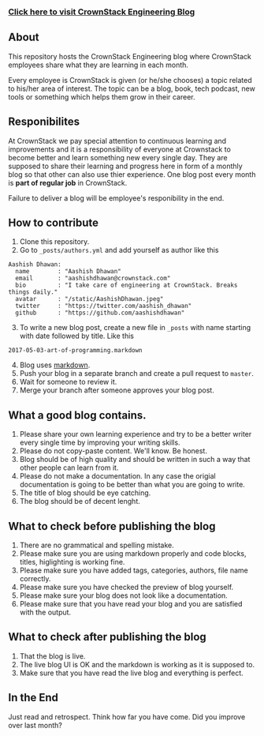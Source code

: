 ### [Click here to visit CrownStack Engineering Blog](http://crownstack.github.io)

## About

This repository hosts the CrownStack Engineering blog where CrownStack employees share what they are learning in each month. 

Every employee is CrownStack is given (or he/she chooses) a topic related to his/her area of interest. The topic can be a blog, book, tech podcast, new tools or something which helps them grow in their career.

## Responibilites

At CrownStack we pay special attention to continuous learning and improvements and it is a responsibility of everyone at Crownstack to become better and learn something new every single day. They are supposed to share their learning and progress here in form of a monthly blog so that other can also use thier experience. One blog post every month is **part of regular job** in CrownStack.

Failure to deliver a blog will be employee's responibility in the end.

## How to contribute

1. Clone this repository.
2. Go to `_posts/authors.yml` and add yourself as author like this

```
Aashish Dhawan:
  name        : "Aashish Dhawan"
  email       : "aashishdhawan@crownstack.com"
  bio         : "I take care of engineering at CrownStack. Breaks things daily."
  avatar      : "/static/AashishDhawan.jpeg"
  twitter     : "https://twitter.com/aashish_dhawan"
  github      : "https://github.com/aashishdhawan"
```

3. To write a new blog post, create a new file in `_posts` with name starting with date followed by title. Like this

`2017-05-03-art-of-programming.markdown`

4. Blog uses [markdown](https://guides.github.com/features/mastering-markdown/).
5. Push your blog in a separate branch and create a pull request to `master`.
6. Wait for someone to review it.
7. Merge your branch after someone approves your blog post.

## What a good blog contains. 

1. Please share your own learning experience and try to be a better writer every single time by improving your writing skills. 
2. Please do not copy-paste content. We'll know. Be honest. 
3. Blog should be of high quality and should be written in such a way that other people can learn from it. 
4. Please do not make a documentation. In any case the origial documentation is going to be better than what you are going to write. 
5. The title of blog should be eye catching. 
6. The blog should be of decent lenght.

## What to check before publishing the blog

1. There are no grammatical and spelling mistake.
2. Please make sure you are using markdown properly and code blocks, titles, higlighting is working fine.
3. Please make sure you have added tags, categories, authors, file name correctly. 
4. Please make sure you have checked the preview of blog yourself. 
5. Please make sure your blog does not look like a  documentation. 
6. Please make sure that you have read your blog and you are satisfied with the output.

## What to check after publishing the blog

1. That the blog is live.
2. The live blog UI is OK and the markdown is working as it is supposed to. 
3. Make sure that you have read the live blog and everything is perfect.

## In the End

Just read and retrospect. Think how far you have come. Did you improve over last month?



